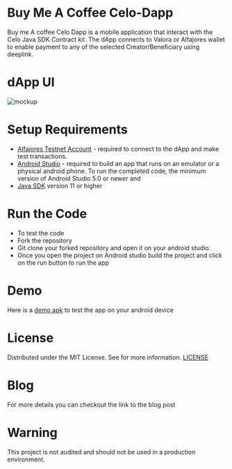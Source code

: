 # Buy Me A Coffee Celo-Dapp
Buy me A coffee Celo Dapp is a mobile application that interact with the Celo Java SDK Contract kit. The dApp connects to Valora or Alfajores wallet to enable payment to any of the selected Creator/Beneficiary using deeplink.

# dApp UI
![mockup](https://user-images.githubusercontent.com/23031920/209605073-df58fad0-67ab-4319-9a66-b78866170e16.png)

# Setup Requirements
- [Alfajores  Testnet Account](https://play.google.com/store/apps/details?id=org.celo.mobile.alfajores&hl=en&gl=US&pli=1) - required to connect to the dApp and make test transactions.
- [Android Studio](https://developer.android.com/studio#downloads) - required to build an app that runs on an emulator or a physical android phone. To run the completed code, the minimum version of Android Studio 5.0 or newer and 
- [Java SDK](https://www.java.com/en/download/manual.jsp) version 11 or higher 

# Run the Code
- To test the code
- Fork the repository
- Git clone your forked repository and open it on your android studio.
- Once you open the project on Android studio build the project and click on the run button to run the app

# Demo
Here is a [demo apk](https://drive.google.com/file/d/1LgT-EBnFQ159KveE_mrZ4VuO1dsFQEaz/view?usp=share_link) to test the app on your android device

# License
Distributed under the MIT License. See for more information. [LICENSE](https://github.com/gconnect/Buyme-A-Coffee-Celo-Dapp/blob/master/LICENSE)

# Blog
For more details you can checkout the link to the blog post

# Warning
This project is not audited and should not be used in a production environment.
